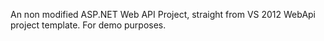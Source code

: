 An non modified ASP.NET Web API Project, straight from VS 2012 WebApi project template. For demo purposes.